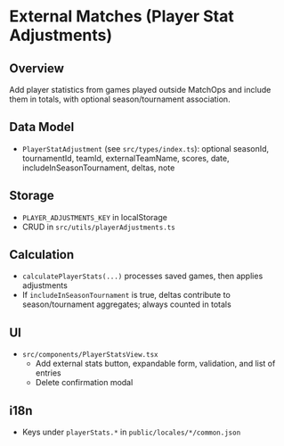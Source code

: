 # External Matches (Player Stat Adjustments)

## Overview
Add player statistics from games played outside MatchOps and include them in totals, with optional season/tournament association.

## Data Model
- `PlayerStatAdjustment` (see `src/types/index.ts`): optional seasonId, tournamentId, teamId, externalTeamName, scores, date, includeInSeasonTournament, deltas, note

## Storage
- `PLAYER_ADJUSTMENTS_KEY` in localStorage
- CRUD in `src/utils/playerAdjustments.ts`

## Calculation
- `calculatePlayerStats(...)` processes saved games, then applies adjustments
- If `includeInSeasonTournament` is true, deltas contribute to season/tournament aggregates; always counted in totals

## UI
- `src/components/PlayerStatsView.tsx`
  - Add external stats button, expandable form, validation, and list of entries
  - Delete confirmation modal

## i18n
- Keys under `playerStats.*` in `public/locales/*/common.json`
